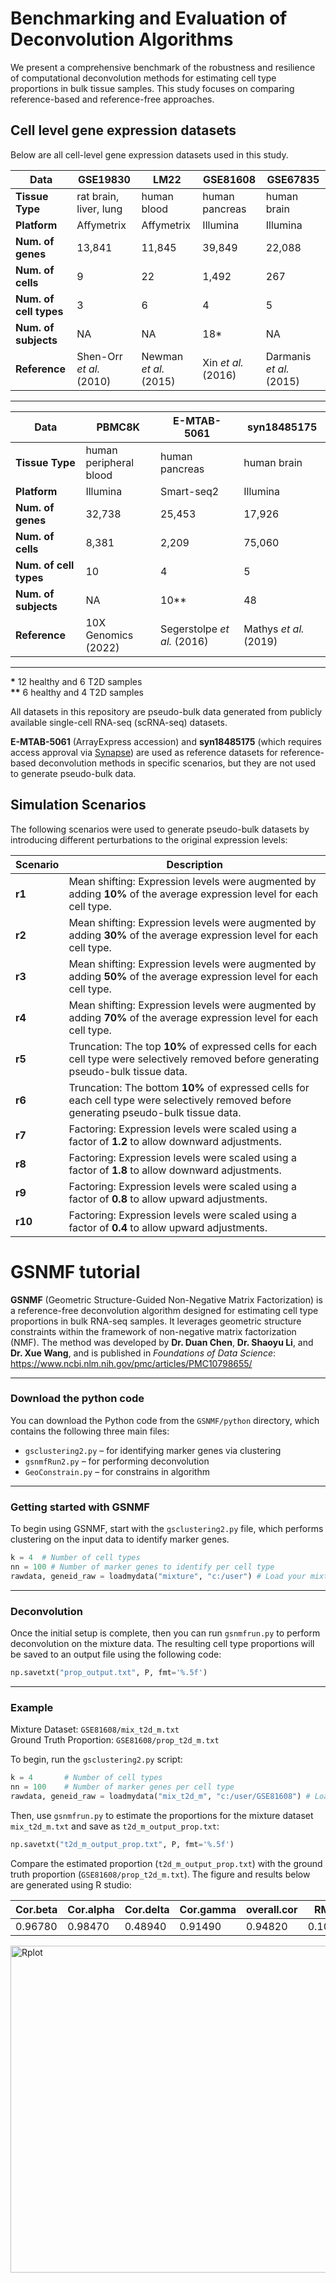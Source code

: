 # Benchmarking and Evaluation of Deconvolution Algorithms
We present a comprehensive benchmark of the robustness and resilience of computational deconvolution methods for estimating cell type proportions in bulk tissue samples. This study focuses on comparing reference-based and reference-free approaches.  

## Cell level gene expression datasets

Below are all cell-level gene expression datasets used in this study.


| Data           | GSE19830                  | LM22                       | GSE81608                 | GSE67835                  |
|----------------|---------------------------|----------------------------|--------------------------|---------------------------|
| **Tissue Type**      | rat brain, liver, lung     | human blood                | human pancreas           | human brain               |
| **Platform**         | Affymetrix                 | Affymetrix                 | Illumina                 | Illumina                  |
| **Num. of genes**    | 13,841                     | 11,845                     | 39,849                   | 22,088                    |
| **Num. of cells**    | 9                          | 22                         | 1,492                    | 267                       |
| **Num. of cell types** | 3                          | 6                          | 4                        | 5                         |
| **Num. of subjects** | NA                         | NA                         | 18*                      | NA                        |
| **Reference**        | Shen-Orr *et al.* (2010)   | Newman *et al.* (2015)     | Xin *et al.* (2016)      | Darmanis *et al.* (2015)  |

---

| Data           | PBMC8K                   | E-MTAB-5061                | syn18485175              |
|----------------|--------------------------|----------------------------|--------------------------|
| **Tissue Type**      | human peripheral blood     | human pancreas              | human brain              |
| **Platform**         | Illumina                   | Smart-seq2                  | Illumina                 |
| **Num. of genes**    | 32,738                     | 25,453                      | 17,926                   |
| **Num. of cells**    | 8,381                      | 2,209                       | 75,060                   |
| **Num. of cell types** | 10                         | 4                           | 5                        |
| **Num. of subjects** | NA                         | 10**                        | 48                       |
| **Reference**        | 10X Genomics (2022)        | Segerstolpe *et al.* (2016) | Mathys *et al.* (2019)   |

---

**\*** 12 healthy and 6 T2D samples  
**\*\*** 6 healthy and 4 T2D samples

All datasets in this repository are pseudo-bulk data generated from publicly available single-cell RNA-seq (scRNA-seq) datasets.

**E-MTAB-5061** (ArrayExpress accession) and **syn18485175** (which requires access approval via [Synapse](https://www.synapse.org/Synapse:syn18485175)) are used as reference datasets for reference-based deconvolution methods in specific scenarios, but they are not used to generate pseudo-bulk data.

## Simulation Scenarios

The following scenarios were used to generate pseudo-bulk datasets by introducing different perturbations to the original expression levels:

| Scenario | Description |
|----------|-------------|
| **r1** | Mean shifting: Expression levels were augmented by adding **10%** of the average expression level for each cell type. |
| **r2** | Mean shifting: Expression levels were augmented by adding **30%** of the average expression level for each cell type. |
| **r3** | Mean shifting: Expression levels were augmented by adding **50%** of the average expression level for each cell type. |
| **r4** | Mean shifting: Expression levels were augmented by adding **70%** of the average expression level for each cell type. |
| **r5** | Truncation: The top **10%** of expressed cells for each cell type were selectively removed before generating pseudo-bulk tissue data. |
| **r6** | Truncation: The bottom **10%** of expressed cells for each cell type were selectively removed before generating pseudo-bulk tissue data. |
| **r7** | Factoring: Expression levels were scaled using a factor of **1.2** to allow downward adjustments. |
| **r8** | Factoring: Expression levels were scaled using a factor of **1.8** to allow downward adjustments. |
| **r9** | Factoring: Expression levels were scaled using a factor of **0.8** to allow upward adjustments. |
| **r10** | Factoring: Expression levels were scaled using a factor of **0.4** to allow upward adjustments. |

# GSNMF tutorial

**GSNMF** (Geometric Structure-Guided Non-Negative Matrix Factorization) is a reference-free deconvolution algorithm designed for estimating cell type proportions in bulk RNA-seq samples. It leverages geometric structure constraints within the framework of non-negative matrix factorization (NMF). The method was developed by **Dr. Duan Chen**, **Dr. Shaoyu Li**, and **Dr. Xue Wang**, and is published in *Foundations of Data Science*: https://www.ncbi.nlm.nih.gov/pmc/articles/PMC10798655/

---

### Download the python code

You can download the Python code from the `GSNMF/python` directory, which contains the following three main files:
- `gsclustering2.py` – for identifying marker genes via clustering
- `gsnmfRun2.py` – for performing deconvolution
- `GeoConstrain.py` – for constrains in algorithm


---

### Getting started with GSNMF

To begin using GSNMF, start with the `gsclustering2.py` file, which performs clustering on the input data to identify marker genes.


```python
k = 4  # Number of cell types
nn = 100 # Number of marker genes to identify per cell type
rawdata, geneid_raw = loadmydata("mixture", "c:/user") # Load your mixture data
```

---

### Deconvolution

Once the initial setup is complete, then you can run `gsnmfrun.py` to perform deconvolution on the mixture data. The resulting cell type proportions will be saved to an output file using the following code:

```python
np.savetxt("prop_output.txt", P, fmt='%.5f')
```

---


### Example

Mixture Dataset: `GSE81608/mix_t2d_m.txt`  
Ground Truth Proportion: `GSE81608/prop_t2d_m.txt`

To begin, run the `gsclustering2.py` script:

```python
k = 4       # Number of cell types
nn = 100    # Number of marker genes per cell type
rawdata, geneid_raw = loadmydata("mix_t2d_m", "c:/user/GSE81608") # Load your mixture data
```

Then, use `gsnmfrun.py` to estimate the proportions for the mixture dataset `mix_t2d_m.txt` and save as `t2d_m_output_prop.txt`:

```python
np.savetxt("t2d_m_output_prop.txt", P, fmt='%.5f')
```

Compare the estimated proportion (`t2d_m_output_prop.txt`) with the ground truth proportion (`GSE81608/prop_t2d_m.txt`). The figure and results below are generated using R studio:


| Cor.beta     | Cor.alpha    | Cor.delta    | Cor.gamma    | overall.cor  | RMSE     | mAD     |
|----------|----------|----------|----------|----------|----------|---------|
| 0.96780  | 0.98470  | 0.48940  | 0.91490  | 0.94820  | 0.10653  | 0.06967 |

<img src="https://github.com/user-attachments/assets/de4772c2-ccf8-4a66-b10f-bde253f4a33f" alt="Rplot" width="622" height="523">





